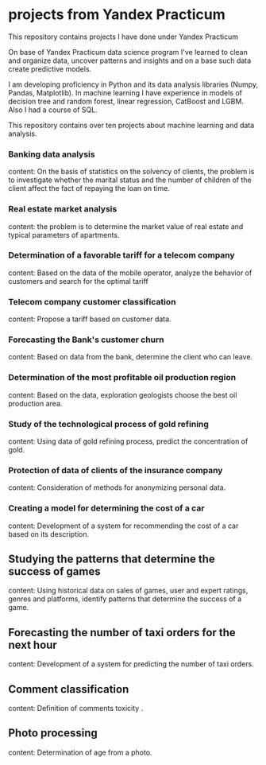 # projects from Yandex Practicum
 
 This repository contains projects I have done under Yandex Practicum

On base of Yandex Practicum data science program I've learned to clean and organize data, uncover patterns and insights and on a base such data create predictive models.

I am developing proficiency in Python and its data analysis libraries (Numpy, Pandas, Matplotlib). In machine learning I have experience in models of decision tree and random forest, linear regression, CatBoost and LGBM. Also I had a course of SQL.

This repository contains over ten projects about machine learning and data analysis.

### Banking data analysis
content: On the basis of statistics on the solvency of clients, the problem is to investigate whether the marital status and the number of children of the client affect the fact of repaying the loan on time.

### Real estate market analysis
content: the problem is to determine the market value of real estate and typical parameters of apartments.

### Determination of a favorable tariff for a telecom company
content: Based on the data of the mobile operator, analyze the behavior of customers and search for the optimal tariff

### Telecom company customer classification
content: Propose a tariff based on customer data.

### Forecasting the Bank's customer churn
content: Based on data from the bank, determine the client who can leave.

### Determination of the most profitable oil production region
content: Based on the data, exploration geologists choose the best oil production area.

### Study of the technological process of gold refining
content: Using data of gold refining process,  predict the concentration of gold.

### Protection of data of clients of the insurance company
content: Consideration of methods for anonymizing personal data.

### Creating a model for determining the cost of a car
content: Development of a system for recommending the cost of a car based on its description.

## Studying the patterns that determine the success of games
content: Using historical data on sales of games, user and expert ratings, genres and platforms, identify patterns that determine the success of a game.

## Forecasting the number of taxi orders for the next hour
content: Development of a system for predicting the number of taxi orders.

## Comment classification
content: Definition of comments toxicity .

## Photo processing
content: Determination of age from a photo.
